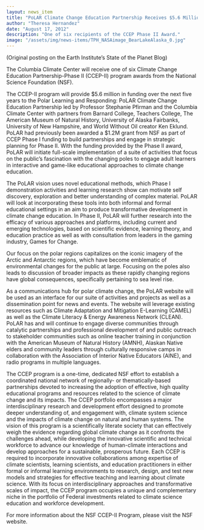 ```yaml
---
layout: news_item
title: "PoLAR Climate Change Education Partnership Receives $5.6 Million Grant"
author: "Theresa Hernandez"
date: "August 17, 2012"
description: "One of six recipients of the CCEP Phase II Award."
image: "/assets/img/news-items/TPH_NASAimage_BearLakeAlaska_0.jpg"
---
```


(Original posting on the Earth Institute’s State of the Planet Blog)

The Columbia Climate Center will receive one of six Climate Change Education Partnership-Phase II (CCEP-II) program awards from the National Science Foundation (NSF).

The CCEP-II program will provide $5.6 million in funding over the next five years to the Polar Learning and Responding: PoLAR Climate Change Education Partnership led by Professor Stephanie Pfirman and the Columbia Climate Center with partners from Barnard College, Teachers College, The American Museum of Natural History, University of Alaska Fairbanks, University of New Hampshire, and World Without Oil creator Ken Eklund. PoLAR had previously been awarded a $1.2M grant from NSF as part of CCEP Phase I funding to build partnerships and engage in strategic planning for Phase II. With the funding provided by the Phase II award, PoLAR will initiate full-scale implementation of a suite of activities that focus on the public’s fascination with the changing poles to engage adult learners in interactive and game-like educational approaches to climate change education.

The PoLAR vision uses novel educational methods, which Phase I demonstration activities and learning research show can motivate self discovery, exploration and better understanding of complex material. PoLAR will look at incorporating these tools into both informal and formal educational settings in an aim to produce transformative development in climate change education.  In Phase II, PoLAR will further research into the efficacy of various approaches and platforms, including current and emerging technologies, based on scientific evidence, learning theory, and education practice as well as with consultation from leaders in the gaming industry, Games for Change.

Our focus on the polar regions capitalizes on the iconic imagery of the Arctic and Antarctic regions, which have become emblematic of environmental changes for the public at large.  Focusing on the poles also leads to discussion of broader impacts as these rapidly changing regions have global consequences, specifically pertaining to sea level rise.

As a communications hub for polar climate change, the PoLAR website will be used as an interface for our suite of activities and projects as well as a dissemination point for news and events. The website will leverage existing resources such as Climate Adaptation and Mitigation E-Learning (CAMEL) as well as the Climate Literacy & Energy Awareness Network (CLEAN). PoLAR has and will continue to engage diverse communities through catalytic partnerships and professional development of and public outreach to stakeholder communities such as online teacher training in conjunction with the American Museum of Natural History (AMNH), Alaskan Native elders and community leaders through culturally responsive camps in collaboration with the Association of Interior Native Educators (AINE), and radio programs in multiple languages.

The CCEP program is a one-time, dedicated NSF effort to establish a coordinated national network of regionally- or thematically-based partnerships devoted to increasing the adoption of effective, high quality educational programs and resources related to the science of climate change and its impacts.  The CCEP portfolio encompasses a major interdisciplinary research and development effort designed to promote deeper understanding of, and engagement with, climate system science and the impacts of climate change on natural and human systems.   The vision of this program is a scientifically literate society that can effectively weigh the evidence regarding global climate change as it confronts the challenges ahead, while developing the innovative scientific and technical workforce to advance our knowledge of human-climate interactions and develop approaches for a sustainable, prosperous future. Each CCEP is required to incorporate innovative collaborations among expertise of climate scientists, learning scientists, and education practitioners in either formal or informal learning environments to research, design, and test new models and strategies for effective teaching and learning about climate science.  With its focus on interdisciplinary approaches and transformative scales of impact, the CCEP program occupies a unique and complementary niche in the portfolio of Federal investments related to climate science education and workforce development.

For more information about the NSF CCEP-II Program, please visit the NSF website.
